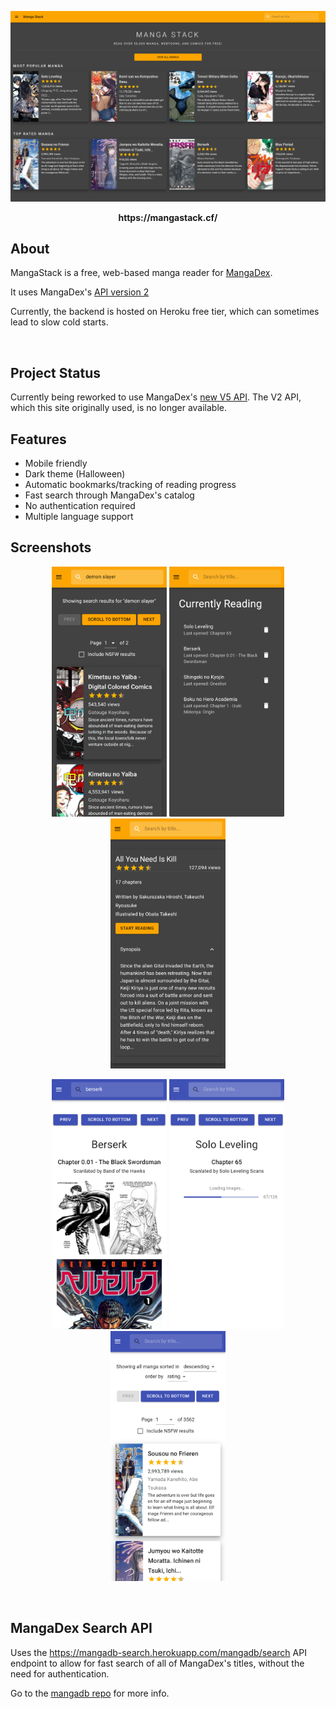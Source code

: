 <p align="center">
  <a href="https://mangastack.cf/">
    <img src="./screenshots/home-dark-desktop.png" alt="MangaStack Home Page">
  </a>
</p>
<p align="center"><b>https://mangastack.cf/</b></p>

## About

MangaStack is a free, web-based manga reader for [MangaDex](https://mangadex.org/).

It uses MangaDex's [API version 2](https://mangadex.org/thread/351011)

Currently, the backend is hosted on Heroku free tier, which can sometimes lead to slow cold starts.

<br>

## Project Status

Currently being reworked to use MangaDex's [new V5 API](https://api.mangadex.org/docs.html). The V2 API, which this site originally used, is no longer available.

## Features

- Mobile friendly
- Dark theme (Halloween)
- Automatic bookmarks/tracking of reading progress
- Fast search through MangaDex's catalog
- No authentication required
- Multiple language support
  <br>

## Screenshots

<p align="center">
  <img height="400" src="./screenshots/search-dark-iphone-x.png">
  <img height="400" src="./screenshots/currently-reading-dark-iphone-x.png">
  <img height="400" src="./screenshots/manga-dark-iphone-x.png">
</p>
<p align="center">
  <img height="400" src="./screenshots/read-light-iphone-x.png">
  <img height="400" src="./screenshots/loading-light-iphone-x.png">
  <img height="400" src="./screenshots/all-light-iphone-x.png">
</p>

<br>

## MangaDex Search API

Uses the https://mangadb-search.herokuapp.com/mangadb/search API endpoint to allow for fast search of all of MangaDex's titles, without the need for authentication.

Go to the [mangadb repo](https://github.com/tacticaltofu/mangadb) for more info.
